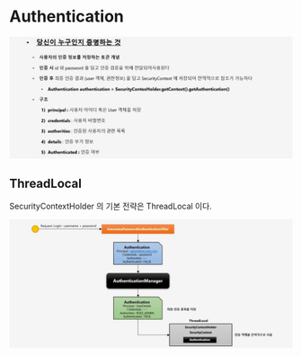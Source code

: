 # Authentication

![API](../images/s41.JPG)

## ThreadLocal

SecurityContextHolder 의 기본 전략은 ThreadLocal 이다.

![API](../images/s42.JPG)

